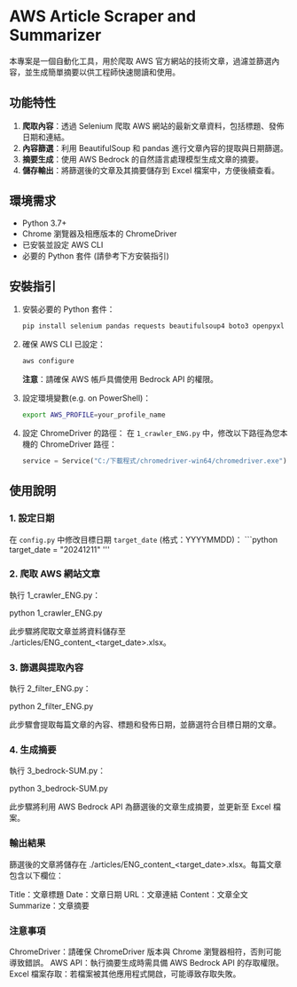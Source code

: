 # AWS Article Scraper and Summarizer

本專案是一個自動化工具，用於爬取 AWS 官方網站的技術文章，過濾並篩選內容，並生成簡單摘要以供工程師快速閱讀和使用。

## 功能特性

1. **爬取內容**：透過 Selenium 爬取 AWS 網站的最新文章資料，包括標題、發佈日期和連結。
2. **內容篩選**：利用 BeautifulSoup 和 pandas 進行文章內容的提取與日期篩選。
3. **摘要生成**：使用 AWS Bedrock 的自然語言處理模型生成文章的摘要。
4. **儲存輸出**：將篩選後的文章及其摘要儲存到 Excel 檔案中，方便後續查看。

## 環境需求

- Python 3.7+
- Chrome 瀏覽器及相應版本的 ChromeDriver
- 已安裝並設定 AWS CLI
- 必要的 Python 套件 (請參考下方安裝指引)

## 安裝指引

1. 安裝必要的 Python 套件：
    ```bash
    pip install selenium pandas requests beautifulsoup4 boto3 openpyxl
    ```

2. 確保 AWS CLI 已設定：
    ```bash
    aws configure
    ```
    **注意**：請確保 AWS 帳戶具備使用 Bedrock API 的權限。

3. 設定環境變數(e.g. on PowerShell)：
    ```bash
    export AWS_PROFILE=your_profile_name 
    ```

4. 設定 ChromeDriver 的路徑：
    在 `1_crawler_ENG.py` 中，修改以下路徑為您本機的 ChromeDriver 路徑：
    ```python
    service = Service("C:/下載程式/chromedriver-win64/chromedriver.exe")
    ```

## 使用說明

### 1. 設定日期
在 `config.py` 中修改目標日期 `target_date` (格式：YYYYMMDD)：
    ```python
    target_date = "20241211"
    '''

### 2. 爬取 AWS 網站文章

執行 1_crawler_ENG.py：

python 1_crawler_ENG.py

此步驟將爬取文章並將資料儲存至 ./articles/ENG_content_<target_date>.xlsx。

### 3. 篩選與提取內容

執行 2_filter_ENG.py：

python 2_filter_ENG.py

此步驟會提取每篇文章的內容、標題和發佈日期，並篩選符合目標日期的文章。

### 4. 生成摘要

執行 3_bedrock-SUM.py：

python 3_bedrock-SUM.py

此步驟將利用 AWS Bedrock API 為篩選後的文章生成摘要，並更新至 Excel 檔案。

### 輸出結果

篩選後的文章將儲存在 ./articles/ENG_content_<target_date>.xlsx。每篇文章包含以下欄位：

Title：文章標題
Date：文章日期
URL：文章連結
Content：文章全文
Summarize：文章摘要

### 注意事項

ChromeDriver：請確保 ChromeDriver 版本與 Chrome 瀏覽器相符，否則可能導致錯誤。
AWS API：執行摘要生成時需具備 AWS Bedrock API 的存取權限。
Excel 檔案存取：若檔案被其他應用程式開啟，可能導致存取失敗。
